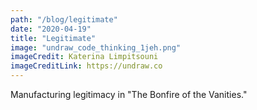 ```yaml
---
path: "/blog/legitimate"
date: "2020-04-19"
title: "Legitimate"
image: "undraw_code_thinking_1jeh.png"
imageCredit: Katerina Limpitsouni
imageCreditLink: https://undraw.co
---
```


Manufacturing legitimacy in "The Bonfire of the Vanities."
